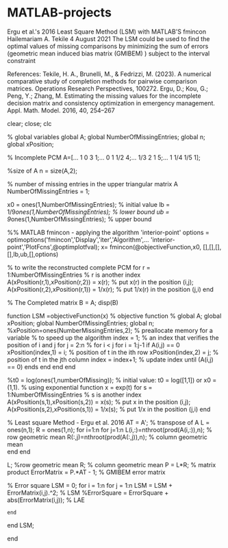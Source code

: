 # MATLAB-projects
Ergu et al.'s 2016  Least Square Method (LSM) with MATLAB'S fmincon
Hailemariam A. Tekile
4 August 2021
The LSM could be used to find the optimal values of missing comparisons by minimizing the sum of errors (geometric mean induced bias matrix (GMIBEM) ) subject to the interval constraint 

References:
Tekile, H. A., Brunelli, M., & Fedrizzi, M. (2023). A numerical comparative study of completion methods for pairwise comparison matrices. Operations Research Perspectives, 100272.
Ergu, D.; Kou, G.; Peng, Y.; Zhang, M. Estimating the missing values for the incomplete decision matrix and consistency optimization in emergency management. Appl. Math. Model. 2016, 40, 254–267

clear; close; clc

% global variables
global A;
global NumberOfMissingEntries;
global n;
global xPosition;


% Incomplete PCM 
A=[...
 1   0 3 1;...
 0 1  1/2 4;...
 1/3 2  1 5;...
 1 1/4 1/5 1];

%size of A
n = size(A,2); 

% number of missing entries in  the upper triangular  matrix A
NumberOfMissingEntries = 1; 

x0 = ones(1,NumberOfMissingEntries); % initial value
lb = 1/9*ones(1,NumberOfMissingEntries); % lower bound
ub = 9*ones(1,NumberOfMissingEntries); % upper bound

%% MATLAB fmincon - applying the algorithm 'interior-point'
options = optimoptions('fmincon','Display','iter','Algorithm',...
    'interior-point','PlotFcns',@optimplotfval);
x= fmincon(@objectiveFunction,x0, [],[],[],[],lb,ub,[],options)

% to write the reconstructed complete PCM
for r = 1:NumberOfMissingEntries % r is another index
    A(xPosition(r,1),xPosition(r,2)) = x(r); % put x(r) in the position (i,j);
    A(xPosition(r,2),xPosition(r,1)) = 1/x(r); % put 1/x(r) in the position (j,i)
end

% The Completed matrix
B = A; 
disp(B)

 function LSM =objectiveFunction(x) % objective function
% 
global A;
global xPosition;
global NumberOfMissingEntries;
global n;
%xPosition=ones(NumberMissingEntries,2); % preallocate memory for a variable 
                                  % to speed up the algorithm
index = 1; % an index that verifies the position of i and j
for j = 2:n % for i < j
    for i = 1:j-1
        if A(i,j) == 0
            xPosition(index,1) = i; % position of t in the ith row
            xPosition(index,2) = j; % position of t in the jth column
            index = index+1; % update index until (A(i,j) == 0) ends
        end
    end
end

%t0 = log(ones(1,numberOfMissing)); % initial value: t0 = log([1,1]) or x0 = (1,1).
% using exponential function x = exp(t)
for s = 1:NumberOfMissingEntries % s is another index
    A(xPosition(s,1),xPosition(s,2)) = x(s); % put x in the position (i,j);
    A(xPosition(s,2),xPosition(s,1)) = 1/x(s); % put 1/x in the position (j,i)
end

% Least square Method - Ergu et al. 2016
AT = A'; % transpose of A
L = ones(n,1);
R = ones(1,n);
for i=1:n
    for j=1:n
        L(i,:)=nthroot(prod(A(i,:)),n); % row geometric mean
        R(:,j)=nthroot(prod(A(:,j)),n); % column geometric mean             
    end
end

L; %row geometric mean
R;  % column geometric mean
P = L*R; % matrix product
ErrorMatrix = P.*AT - 1; % GMIBEM error matrix

% Error square 
LSM = 0;
for i = 1:n
    for j = 1:n
  LSM = LSM + ErrorMatrix(i,j).^2; % LSM
 %ErrorSquare = ErrorSquare + abs(ErrorMatrix(i,j)); % LAE

    end
end
LSM;

end





